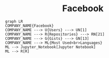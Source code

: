 <h1 align="center">Facebook</h1>

```mermaid
graph LR
COMPANY_NAME{Facebook}
COMPANY_NAME ---> U{Users} ---> UN[1]
COMPANY_NAME ---> R{Repositories} ---> RN[21]
COMPANY_NAME ---> G{Gists} ---> GN[13]
COMPANY_NAME ---> ML{Most Used<br>Languages}
ML --> Jupyter_Notebook[Jupyter Notebook]
ML --> R[R]
```
